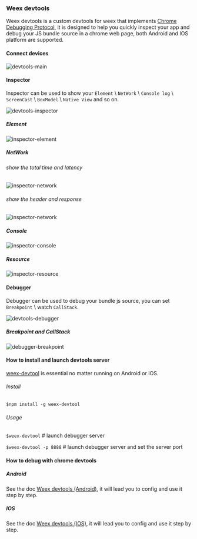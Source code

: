 ### Weex devtools

Weex devtools is a custom devtools for weex that implements [Chrome Debugging Protocol](https://developer.chrome.com/devtools/docs/debugger-protocol), it is designed to help you quickly inspect your app and debug your JS bundle source in a chrome web page, both Android and IOS platform are supported.

#### Connect devices
![devtools-main](../images/devtools-main.png "connecting (multiple) devices")

#### Inspector
 Inspector can be used to show your `Element` \ `NetWork` \ `Console log` \ `ScreenCast` \ `BoxModel` \ `Native View` and so on.

![devtools-inspector](../images/devtools-inspector.png "devtools-inspector")

##### Element
![inspector-element](../images/inspector-element.png "inspector-element")

##### NetWork

###### show the total time and latency
![inspector-network](../images/inspector-network0.png "inspector-network")

###### show the header and response
![inspector-network](../images/inspector-network1.png "inspector-network")

##### Console
![inspector-console](../images/inspector-console.png "inspector-console")

##### Resource
![inspector-resource](../images/inspector-resource.png "inspector-resource")

#### Debugger

 Debugger can be used to debug your bundle js source, you can set `Breakpoint` \ watch `CallStack`.
 
![devtools-debugger](../images/devtools-debugger.png "devtools-debugger")

##### Breakpoint and CallStack
![debugger-breakpoint](../images/debugger-breakpoint.png "debugger-breakpoint")


#### How to install and launch devtools server

[weex-devtool](https://github.com/weexteam/weex-devtool) is essential no matter running on Android or IOS.


###### Install
```
$npm install -g weex-devtool
```

######  Usage

`$weex-devtool`  # launch debugger server

`$weex-devtool -p 8888`  # launch debugger server and set the server port

#### How to debug with chrome devtools

##### Android

See the doc [Weex devtools (Android)](../../android/inspector/README.md), it will lead you to config and use it step by step.

##### IOS

See the doc [Weex devtools (IOS)](../../ios/WXDevtool/README.md), it will lead you to config and use it step by step.













